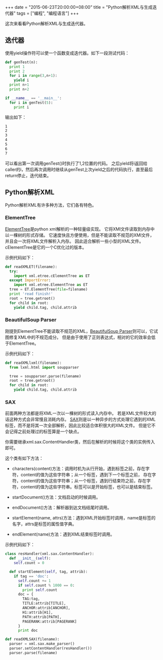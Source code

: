 +++
date = "2015-06-23T20:00:00+08:00"
title = "Python解析XML与生成迭代器"
tags = ["编程", "编程语言"]
+++

这次来看看Python解析XML与生成迭代器。

## 迭代器

使用yield操作符可以使一个函数变成迭代器。如下一段测试代码：

```py
def genTest(n):
  print 1
  print 2
  for i in range(3,n+1):
    yield i
  print n+1
  print n+2

if __name__ == '__main__':
  for i in genTest(5):
    print i
```

输出如下：

```sh
1
2
3
4
5
6
7
```

可以看出第一次调用genTest()时执行了1,2位置的代码。
之后yield将i返回给caller的i，然后再次调用时继续从genTest上次yield之后的代码执行，直至最后return停止，迭代结束。

## Python解析XML

Python解析XML有许多种方法，它们各有特色。

### ElementTree

[ElementTree](https://docs.python.org/2/library/xml.etree.elementtree.html)是python xml解析的一种轻量级实现。
它将XMl文件读取到内存中以一棵树的形式存储。
它速度快且方便使用，但是不能读取不规范的XMl文件，并且会一次将XML文件解析入内存。
因此适合解析一些小型的XML文件。
cElementTree是它的一个C优化过的版本。

示例代码如下：

```py
def readXMLET(filename):
  try:
    import xml.etree.cElementTree as ET
  except ImportError:
    import xml.etree.ElementTree as ET
  tree = ET.ElementTree(file=filename)
  print 'read finish!'
  root = tree.getroot()
  for child in root:
    yield child.tag, child.attrib
```

### BeautifulSoup Parser

刚提到ElementTree不能读取不规范的XML，[BeautifulSoup Parser](http://lxml.de/elementsoup.html)则可以，它试图修复XML中的不规范成分。
但是由于使用了正则表达式，相对的它的效率会低于ElementTree。

示例代码如下：

```py
def readXMLlxml(filename):
  from lxml.html import soupparser

  tree = soupparser.parse(filename)
  root = tree.getroot()
  for child in root:
    yield child.tag, child.attrib
```

### SAX

前面两种方法都是将XML一次以一棵树的形式读入内存中。
若是XML文件较大的话这种方式会非常慢且消耗内存。
[SAX](https://docs.python.org/2/library/xml.sax.html)则是以一种异步的方式处理它遇到的XML标签，而不是将其一次全部解析，因此比较适合体积很大的XML文件。
但是它不会记得之前处理过的标签算是一个缺点。

你需要继承xml.sax.ContentHandler类，然后在解析的时候将这个类的实例传入即可。

这个类有如下方法：

- characters(content)方法：调用时机为从行开始，遇到标签之前，存在字符，content的值为这些字符串；从一个标签，遇到下一个标签之前， 存在字符，content的值为这些字符串；从一个标签，遇到行结束符之前，存在字符，content的值为这些字符串。标签可以是开始标签，也可以是结束标签。

- startDocument()方法：文档启动的时候调用。

- endDocument()方法：解析器到达文档结尾时调用。

- startElement(name, attrs)方法：遇到XML开始标签时调用，name是标签的名字，attrs是标签的属性值字典。

- endElement(name)方法：遇到XML结束标签时调用。

示例代码如下：

```py
class resHandler(xml.sax.ContentHandler):
  def __init__(self):
    self.count = 0

  def startElement(self, tag, attrib):
    if tag == 'doc':
      self.count += 1
      if self.count % 1000 == 0:
        print self.count
      doc = {
        TAG:tag,
        TITLE:attrib[TITLE],
        ANCHOR:attrib[ANCHOR],
        H1:attrib[H1],
        PATH:attrib[PATH],
        PAGERANK:attrib[PAGERANK]
      }
      print doc

def readXMLSAX(filename):
  parser = xml.sax.make_parser()
  parser.setContentHandler(resHandler())
  parser.parse(filename)
```
